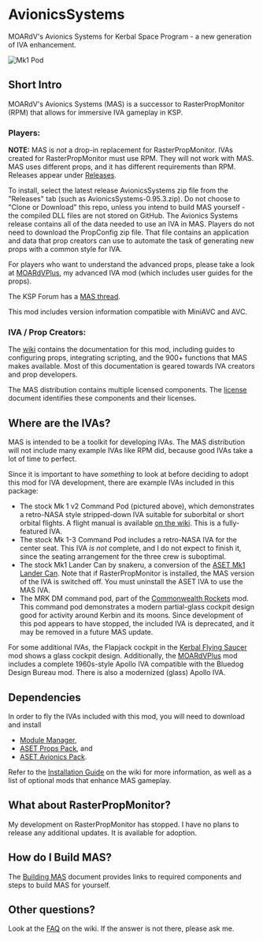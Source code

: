 # AvionicsSystems
MOARdV's Avionics Systems for Kerbal Space Program - a new generation of IVA enhancement.

![Mk1 Pod](https://imageshack.com/a/img924/694/3B7eyD.jpg)

## Short Intro

MOARdV's Avionics Systems (MAS) is a successor to RasterPropMonitor (RPM) that allows for immersive IVA gameplay in KSP.

### Players:

**NOTE:** MAS is *not* a drop-in replacement for RasterPropMonitor.  IVAs created for RasterPropMonitor must use RPM.  They will not work with MAS.  MAS uses different props, and it has different requirements than RPM.  Releases appear under [Releases](https://github.com/MOARdV/AvionicsSystems/releases).

To install, select the latest release AvionicsSystems zip file from the "Releases" tab (such as AvionicsSystems-0.95.3.zip).  Do not choose to "Clone or Download" this repo, unless you intend to build MAS yourself - the compiled DLL files are not stored on GitHub.  The Avionics Systems release contains all of the data needed to use an IVA in MAS.
Players do not need to download the PropConfig zip file. That file contains an application and data that prop creators can use to automate the task of generating new props with a common style for IVA.

For players who want to understand the advanced props, please take a look at [MOARdVPlus](https://github.com/MOARdV/MOARdVPlus), my advanced IVA mod (which includes user guides for the props).

The KSP Forum has a [MAS thread](https://forum.kerbalspaceprogram.com/index.php?/topic/160856-wip-17x-moardvs-avionics-systems-mas-interactive-iva-v0980-27-may-2019/).

This mod includes version information compatible with MiniAVC and AVC.

### IVA / Prop Creators:

The [wiki](https://github.com/MOARdV/AvionicsSystems/wiki) contains the documentation for this mod, including guides to
configuring props, integrating scripting, and the 900+ functions that MAS makes available.  Most of this documentation is geared towards IVA creators and prop developers.

The MAS distribution contains multiple licensed components.  The [license](https://github.com/MOARdV/AvionicsSystems/blob/master/LICENSE.md) document identifies these components and their licenses.

## Where are the IVAs?

MAS is intended to be a toolkit for developing IVAs.  The MAS distribution will not include many example
IVAs like RPM did, because good IVAs take a lot of time to perfect.

Since it is important to have *something* to look at before deciding to adopt this mod for IVA
development, there are example IVAs included in this package:

* The stock Mk 1 v2 Command Pod (pictured above), which demonstrates a retro-NASA style stripped-down IVA suitable for suborbital or short orbital flights.  A flight manual is available [on the wiki](https://github.com/MOARdV/AvionicsSystems/wiki/Operations-Manual-Mk1).  This is a fully-featured IVA.
* The stock Mk 1-3 Command Pod includes a retro-NASA IVA for the center seat. This IVA *is not* complete, and I do not expect to finish it, since the seating arrangement for the three crew is suboptimal.
* The stock Mk1 Lander Can by snakeru, a conversion of the [ASET Mk1 Lander Can](https://forum.kerbalspaceprogram.com/index.php?/topic/156131-mk1-lander-can-iva-replacement-by-aset11/).  Note that if RasterPropMonitor is installed, the MAS version of the IVA is switched off.  You must uninstall the ASET IVA to use the MAS IVA.
* The MRK DM command pod, part of the [Commonwealth Rockets](https://forum.kerbalspaceprogram.com/index.php?/topic/164365-13-commonwealth-rockets-tea-powered-spaceflight-in-development/) mod.
This command pod demonstrates a modern partial-glass cockpit design good for activity around Kerbin and its moons.  Since development of this pod appears to have stopped, the included IVA is deprecated, and it may be removed in a future MAS update.

For some additional IVAs, the Flapjack cockpit in the [Kerbal Flying Saucer](https://forum.kerbalspaceprogram.com/index.php?/topic/173857-14x-pre-release-live-kerbal-flying-saucers-build-flying-saucers-in-ksp/) mod shows a glass cockpit design.
Additionally, the [MOARdVPlus](https://github.com/MOARdV/MOARdVPlus) mod includes a complete 1960s-style Apollo IVA compatible with
the Bluedog Design Bureau mod.  There is also a modernized (glass) Apollo IVA.

## Dependencies

In order to fly the IVAs included with this mod, you will need to download and install

* [Module Manager](https://forum.kerbalspaceprogram.com/index.php?/topic/50533-130-module-manager-281-june-29th-2017-with-n-cats-physics/),
* [ASET Props Pack](https://forum.kerbalspaceprogram.com/index.php?/topic/116430-aset-props-pack-v15-for-the-modders-who-create-iva/), and
* [ASET Avionics Pack](https://forum.kerbalspaceprogram.com/index.php?/topic/116479-aset-avionics-pack-v-21-for-the-modders-who-create-iva/).

Refer to the [Installation Guide](https://github.com/MOARdV/AvionicsSystems/wiki/Installation)
on the wiki for more information, as well as a list of optional mods that enhance MAS gameplay.

## What about RasterPropMonitor?

My development on RasterPropMonitor has stopped. I have no plans to release any additional updates. It is available for adoption.

## How do I Build MAS?

The [Building MAS](https://github.com/MOARdV/AvionicsSystems/blob/master/BuildingMAS.md) document provides links to required components and steps to build MAS for yourself.

## Other questions?

Look at the [FAQ](https://github.com/MOARdV/AvionicsSystems/wiki/FAQ) on the wiki.  If the answer is not there, please ask me.
